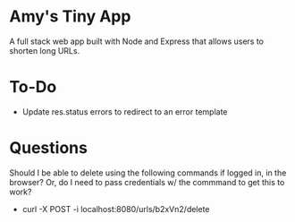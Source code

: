# Amy's Tiny App 

A full stack web app built with Node and Express that allows users to shorten long URLs.


# To-Do

* Update res.status errors to redirect to an error template


# Questions

Should I be able to delete using the following commands if logged in, in the browser? Or, do I need to pass credentials w/ the commmand to get this to work?

* curl -X POST -i localhost:8080/urls/b2xVn2/delete

